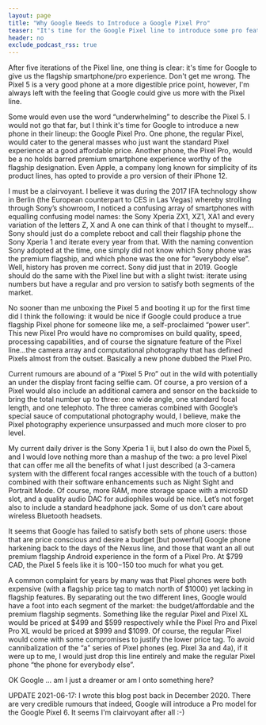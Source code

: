```yaml
---
layout: page
title: "Why Google Needs to Introduce a Google Pixel Pro"
teaser: "It's time for the Google Pixel line to introduce some pro features for its hardcore user base"
header: no
exclude_podcast_rss: true
---
```


After five iterations of the Pixel line, one thing is clear: it's time for Google to give us the flagship smartphone/pro experience. Don't get me wrong. The Pixel 5 is a very good phone at a more digestible price point, however, I'm always left with the feeling that Google could give us more with the Pixel line.

Some would even use the word “underwhelming” to describe the Pixel 5. I would not go that far, but I think it's time for Google to introduce a new phone in their lineup: the Google Pixel Pro. One phone, the regular Pixel, would cater to the general masses who just want the standard Pixel experience at a good affordable price. Another phone, the Pixel Pro, would be a no holds barred premium smartphone experience worthy of the flagship designation. Even Apple, a company long known for simplicity of its product lines, has opted to provide a pro version of their iPhone 12.

I must be a clairvoyant. I believe it was during the 2017 IFA technology show in Berlin (the European counterpart to CES in Las Vegas) whereby strolling through Sony’s showroom, I noticed a confusing array of smartphones with equalling confusing model names: the Sony Xperia ZX1, XZ1, XA1 and every variation of the letters Z, X and A one can think of that I thought to myself…Sony should just do a complete reboot and call their flagship phone the Sony Xperia 1 and iterate every year from that. With the naming convention Sony adopted at the time, one simply did not know which Sony phone was the premium flagship, and which phone was the one for “everybody else”. Well, history has proven me correct. Sony did just that in 2019. Google should do the same with the Pixel line but with a slight twist: iterate using numbers but have a regular and pro version to satisfy both segments of the market.

No sooner than me unboxing the Pixel 5 and booting it up for the first time did I think the following: it would be nice if Google could produce a true flagship Pixel phone for someone like me, a self-proclaimed “power user”. This new Pixel Pro would have no compromises on build quality, speed, processing capabilities, and of course the signature feature of the Pixel line…the camera array and computational photography that has defined Pixels almost from the outset. Basically a new phone dubbed the Pixel Pro.

Current rumours are abound of a “Pixel 5 Pro” out in the wild with potentially an under the display front facing selfie cam. Of course, a pro version of a Pixel would also include an additional camera and sensor on the backside to bring the total number up to three: one wide angle, one standard focal length, and one telephoto. The three cameras combined with Google’s special sauce of computational photography would, I believe, make the Pixel photography experience unsurpassed and much more closer to pro level.

My current daily driver is the Sony Xperia 1 ii, but I also do own the Pixel 5, and I would love nothing more than a mashup of the two: a pro level Pixel that can offer me all the benefits of what I just described (a 3-camera system with the different focal ranges accessible with the touch of a button) combined with their software enhancements such as Night Sight and Portrait Mode. Of course, more RAM, more storage space with a microSD slot, and a quality audio DAC for audiophiles would be nice. Let’s not forget also to include a standard headphone jack. Some of us don’t care about wireless Bluetooth headsets.

It seems that Google has failed to satisfy both sets of phone users: those that are price conscious and desire a budget [but powerful] Google phone harkening back to the days of the Nexus line, and those that want an all out premium flagship Android experience in the form of a Pixel Pro. At $799 CAD, the Pixel 5 feels like it is $100-$150 too much for what you get.

A common complaint for years by many was that Pixel phones were both expensive (with a flagship price tag to match north of $1000) yet lacking in flagship features. By separating out the two different lines, Google would have a foot into each segment of the market: the budget/affordable and the premium flagship segments. Something like the regular Pixel and Pixel XL would be priced at $499 and $599 respectively while the Pixel Pro and Pixel Pro XL would be priced at $999 and $1099. Of course, the regular Pixel would come with some compromises to justify the lower price tag. To avoid cannibalization of the “a” series of Pixel phones (eg. Pixel 3a and 4a), if it were up to me, I would just drop this line entirely and make the regular Pixel phone “the phone for everybody else”.

OK Google … am I just a dreamer or am I onto something here?

UPDATE 2021-06-17: I wrote this blog post back in December 2020. There are very credible rumours that indeed, Google will introduce a Pro model for the Google Pixel 6. It seems I'm clairvoyant after all :-)

